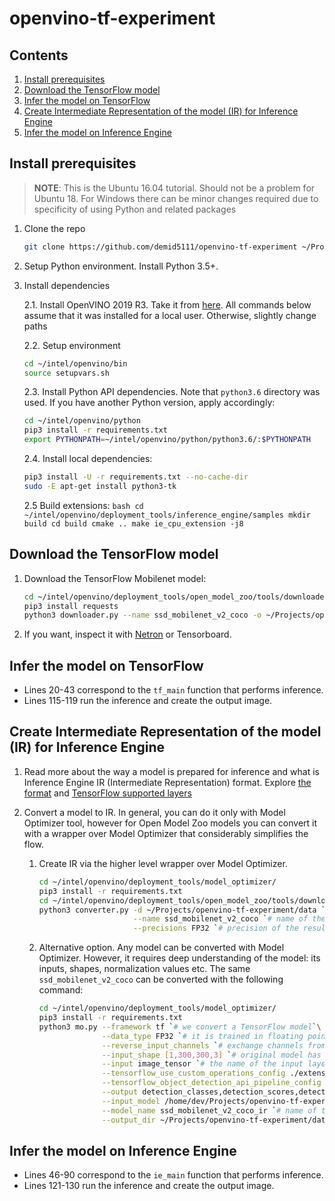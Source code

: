 # openvino-tf-experiment

## Contents

1. <a href="#prerequisites">Install prerequisites</a>
2. <a href="#download">Download the TensorFlow model</a>
3. <a href="#tf-infer">Infer the model on TensorFlow</a>
4. <a href="#convert">Create Intermediate Representation of the model (IR) for Inference Engine</a>
5. <a href="#ie-infer">Infer the model on Inference Engine</a>

## Install prerequisites <a name="prerequisites"></a>

> **NOTE**: This is the Ubuntu 16.04 tutorial. Should not be a problem for Ubuntu 18. For Windows there
> can be minor changes required due to specificity of using Python and related packages

1. Clone the repo

   ```bash
   git clone https://github.com/demid5111/openvino-tf-experiment ~/Projects/openvino-tf-experiment
   ```

2. Setup Python environment. Install Python 3.5+.

3. Install dependencies

    2.1. Install OpenVINO 2019 R3. Take it from 
         [here](https://software.intel.com/en-us/openvino-toolkit/choose-download/free-download-linux).
         All commands below assume that it was installed for a local user. Otherwise, slightly change paths

    2.2. Setup environment

    ```bash
    cd ~/intel/openvino/bin
    source setupvars.sh
    ```

    2.3. Install Python API dependencies. Note that `python3.6` directory was used. 
         If you have another Python version, apply accordingly:

    ```bash
    cd ~/intel/openvino/python
    pip3 install -r requirements.txt
    export PYTHONPATH=~/intel/openvino/python/python3.6/:$PYTHONPATH
    ```

    2.4. Install local dependencies:

    ```bash
    pip3 install -U -r requirements.txt --no-cache-dir
    sudo -E apt-get install python3-tk
    ```

    2.5 Build extensions:
       ```bash
       cd ~/intel/openvino/deployment_tools/inference_engine/samples
       mkdir build
       cd build
       cmake ..
       make ie_cpu_extension -j8
       ```

## Download the TensorFlow model <a name="download"></a>

1. Download the TensorFlow Mobilenet model:

   ```bash
   cd ~/intel/openvino/deployment_tools/open_model_zoo/tools/downloader
   pip3 install requests
   python3 downloader.py --name ssd_mobilenet_v2_coco -o ~/Projects/openvino-tf-experiment/data
   ```

2. If you want, inspect it with [Netron](https://lutzroeder.github.io/netron/) or Tensorboard.

## Infer the model on TensorFlow <a name="tf-infer"></a>

* Lines 20-43 correspond to the `tf_main` function that performs inference.
* Lines 115-119 run the inference and create the output image.

## Create Intermediate Representation of the model (IR) for Inference Engine <a name="convert"></a>

1. Read more about the way a model is prepared for inference and what is Inference Engine IR (Intermediate Representation) format.
   Explore [the format](https://docs.openvinotoolkit.org/latest/_docs_MO_DG_prepare_model_convert_model_IRLayersCatalogSpec.html)
   and [TensorFlow supported layers](https://docs.openvinotoolkit.org/latest/_docs_MO_DG_prepare_model_Supported_Frameworks_Layers.html)

2. Convert a model to IR. In general, you can do it only with Model Optimizer tool, however for Open Model Zoo models you can convert it
   with a wrapper over Model Optimizer that considerably simplifies the flow.
   
   1. Create IR via the higher level wrapper over Model Optimizer.
      ```bash
      cd ~/intel/openvino/deployment_tools/model_optimizer/
      pip3 install -r requirements.txt
      cd ~/intel/openvino/deployment_tools/open_model_zoo/tools/downloader
      python3 converter.py -d ~/Projects/openvino-tf-experiment/data `# where to take original model from`\
                           --name ssd_mobilenet_v2_coco `# name of the original model`\
                           --precisions FP32 `# precision of the resulting model`
      ```
   2. Alternative option. Any model can be converted with Model Optimizer. However, it requires deep understanding of the model: 
      its inputs, shapes, normalization values etc. The same `ssd_mobilenet_v2_coco` can be converted with the following command:

      ```bash
      cd ~/intel/openvino/deployment_tools/model_optimizer/
      pip3 install -r requirements.txt
      python3 mo.py --framework tf `# we convert a TensorFlow model`\
                    --data_type FP32 `# it is trained in floating point 32-bit`\
                    --reverse_input_channels `# exchange channels from BGR to RGB`\
                    --input_shape [1,300,300,3] `# original model has dynamic shapes, specify ones that we need`\
                    --input image_tensor `# the name of the input layer`\
                    --tensorflow_use_custom_operations_config ./extensions/front/tf/ssd_v2_support.json `# Model Optimizer extensions for the model`\
                    --tensorflow_object_detection_api_pipeline_config ~/Projects/openvino-tf-experiment/data/public/ssd_mobilenet_v2_coco/ssd_mobilenet_v2_coco_2018_03_29/pipeline.config `# TensorFlow Object Detection API config (standard and delivered with the model)`\
                    --output detection_classes,detection_scores,detection_boxes,num_detections `# output layers`\
                    --input_model /home/dev/Projects/openvino-tf-experiment/data/public/ssd_mobilenet_v2_coco/ssd_mobilenet_v2_coco_2018_03_29/frozen_inference_graph.pb `# path to the model`\
                    --model_name ssd_mobilenet_v2_coco_ir `# name of the output model`\
                    --output_dir ~/Projects/openvino-tf-experiment/data/public/ssd_mobilenet_v2_coco/FP32 `# where to store resulting IR` 
      ```

## Infer the model on Inference Engine <a name="ie-infer"></a>

* Lines 46-90 correspond to the `ie_main` function that performs inference.
* Lines 121-130 run the inference and create the output image.
